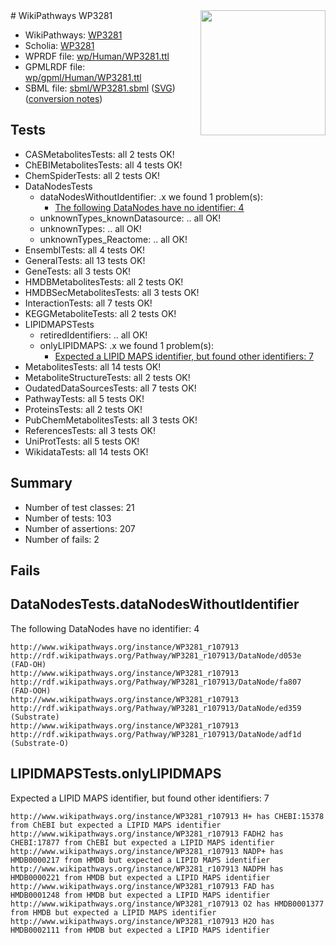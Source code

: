<img style="float: right; width: 200px" src="../logo.png" />
# WikiPathways WP3281

* WikiPathways: [WP3281](https://identifiers.org/wikipathways:WP3281)
* Scholia: [WP3281](https://scholia.toolforge.org/wikipathways/WP3281)
* WPRDF file: [wp/Human/WP3281.ttl](../wp/Human/WP3281.ttl)
* GPMLRDF file: [wp/gpml/Human/WP3281.ttl](../wp/gpml/Human/WP3281.ttl)
* SBML file: [sbml/WP3281.sbml](../sbml/WP3281.sbml) ([SVG](../sbml/WP3281.svg)) ([conversion notes](../sbml/WP3281.txt))

## Tests
* CASMetabolitesTests: all 2 tests OK!
* ChEBIMetabolitesTests: all 4 tests OK!
* ChemSpiderTests: all 2 tests OK!
* DataNodesTests
    * dataNodesWithoutIdentifier: .x we found 1 problem(s):
        * [The following DataNodes have no identifier: 4](#d2d32fa3)
    * unknownTypes_knownDatasource: .. all OK!
    * unknownTypes: .. all OK!
    * unknownTypes_Reactome: .. all OK!
* EnsemblTests: all 4 tests OK!
* GeneralTests: all 13 tests OK!
* GeneTests: all 3 tests OK!
* HMDBMetabolitesTests: all 2 tests OK!
* HMDBSecMetabolitesTests: all 3 tests OK!
* InteractionTests: all 7 tests OK!
* KEGGMetaboliteTests: all 2 tests OK!
* LIPIDMAPSTests
    * retiredIdentifiers: .. all OK!
    * onlyLIPIDMAPS: .x we found 1 problem(s):
        * [Expected a LIPID MAPS identifier, but found other identifiers: 7](#48cc60be)
* MetabolitesTests: all 14 tests OK!
* MetaboliteStructureTests: all 2 tests OK!
* OudatedDataSourcesTests: all 7 tests OK!
* PathwayTests: all 5 tests OK!
* ProteinsTests: all 2 tests OK!
* PubChemMetabolitesTests: all 3 tests OK!
* ReferencesTests: all 3 tests OK!
* UniProtTests: all 5 tests OK!
* WikidataTests: all 14 tests OK!


## Summary

* Number of test classes: 21
* Number of tests: 103
* Number of assertions: 207
* Number of fails: 2

## Fails

<a name="d2d32fa3" />

## DataNodesTests.dataNodesWithoutIdentifier

The following DataNodes have no identifier: 4
```
http://www.wikipathways.org/instance/WP3281_r107913 http://rdf.wikipathways.org/Pathway/WP3281_r107913/DataNode/d053e (FAD-OH)
http://www.wikipathways.org/instance/WP3281_r107913 http://rdf.wikipathways.org/Pathway/WP3281_r107913/DataNode/fa807 (FAD-OOH)
http://www.wikipathways.org/instance/WP3281_r107913 http://rdf.wikipathways.org/Pathway/WP3281_r107913/DataNode/ed359 (Substrate)
http://www.wikipathways.org/instance/WP3281_r107913 http://rdf.wikipathways.org/Pathway/WP3281_r107913/DataNode/adf1d (Substrate-O)
```

<a name="48cc60be" />

## LIPIDMAPSTests.onlyLIPIDMAPS

Expected a LIPID MAPS identifier, but found other identifiers: 7
```
http://www.wikipathways.org/instance/WP3281_r107913 H+ has CHEBI:15378 from ChEBI but expected a LIPID MAPS identifier
http://www.wikipathways.org/instance/WP3281_r107913 FADH2 has CHEBI:17877 from ChEBI but expected a LIPID MAPS identifier
http://www.wikipathways.org/instance/WP3281_r107913 NADP+ has HMDB0000217 from HMDB but expected a LIPID MAPS identifier
http://www.wikipathways.org/instance/WP3281_r107913 NADPH has HMDB0000221 from HMDB but expected a LIPID MAPS identifier
http://www.wikipathways.org/instance/WP3281_r107913 FAD has HMDB0001248 from HMDB but expected a LIPID MAPS identifier
http://www.wikipathways.org/instance/WP3281_r107913 O2 has HMDB0001377 from HMDB but expected a LIPID MAPS identifier
http://www.wikipathways.org/instance/WP3281_r107913 H2O has HMDB0002111 from HMDB but expected a LIPID MAPS identifier
```

